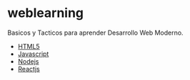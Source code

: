 # weblearning
Basicos y Tacticos para aprender Desarrollo Web Moderno.

 - [HTML5](./HTML5)
 - [Javascript](./JS)
 - [Nodejs](./NODE)
 - [Reactjs](./React.js)
 
 
